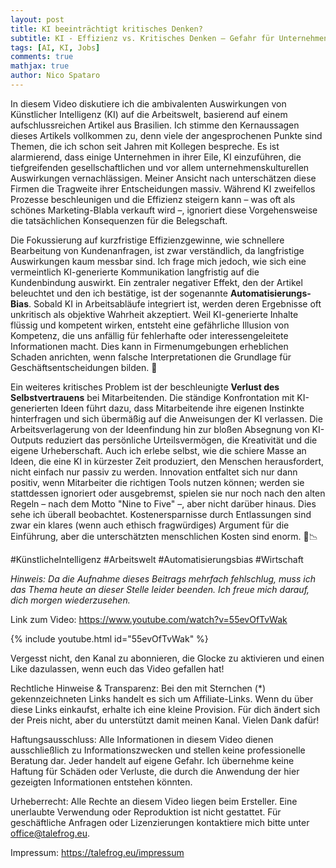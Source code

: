 ```yaml
---
layout: post
title: KI beeinträchtigt kritisches Denken?
subtitle: KI - Effizienz vs. Kritisches Denken – Gefahr für Unternehmen?
tags: [AI, KI, Jobs]
comments: true
mathjax: true
author: Nico Spataro
---
```


In diesem Video diskutiere ich die ambivalenten Auswirkungen von Künstlicher Intelligenz (KI) auf die Arbeitswelt, basierend auf einem aufschlussreichen Artikel aus Brasilien. Ich stimme den Kernaussagen dieses Artikels vollkommen zu, denn viele der angesprochenen Punkte sind Themen, die ich schon seit Jahren mit Kollegen bespreche. Es ist alarmierend, dass einige Unternehmen in ihrer Eile, KI einzuführen, die tiefgreifenden gesellschaftlichen und vor allem unternehmenskulturellen Auswirkungen vernachlässigen. Meiner Ansicht nach unterschätzen diese Firmen die Tragweite ihrer Entscheidungen massiv. Während KI zweifellos Prozesse beschleunigen und die Effizienz steigern kann – was oft als schönes Marketing-Blabla verkauft wird –, ignoriert diese Vorgehensweise die tatsächlichen Konsequenzen für die Belegschaft.

Die Fokussierung auf kurzfristige Effizienzgewinne, wie schnellere Bearbeitung von Kundenanfragen, ist zwar verständlich, da langfristige Auswirkungen kaum messbar sind. Ich frage mich jedoch, wie sich eine vermeintlich KI-generierte Kommunikation langfristig auf die Kundenbindung auswirkt. Ein zentraler negativer Effekt, den der Artikel beleuchtet und den ich bestätige, ist der sogenannte **Automatisierungs-Bias**. Sobald KI in Arbeitsabläufe integriert ist, werden deren Ergebnisse oft unkritisch als objektive Wahrheit akzeptiert. Weil KI-generierte Inhalte flüssig und kompetent wirken, entsteht eine gefährliche Illusion von Kompetenz, die uns anfällig für fehlerhafte oder interessengeleitete Informationen macht. Dies kann in Firmenumgebungen erheblichen Schaden anrichten, wenn falsche Interpretationen die Grundlage für Geschäftsentscheidungen bilden. 🚨

Ein weiteres kritisches Problem ist der beschleunigte **Verlust des Selbstvertrauens** bei Mitarbeitenden. Die ständige Konfrontation mit KI-generierten Ideen führt dazu, dass Mitarbeitende ihre eigenen Instinkte hinterfragen und sich übermäßig auf die Anweisungen der KI verlassen. Die Arbeitsverlagerung von der Ideenfindung hin zur bloßen Absegnung von KI-Outputs reduziert das persönliche Urteilsvermögen, die Kreativität und die eigene Urheberschaft. Auch ich erlebe selbst, wie die schiere Masse an Ideen, die eine KI in kürzester Zeit produziert, den Menschen herausfordert, nicht einfach nur passiv zu werden. Innovation entfaltet sich nur dann positiv, wenn Mitarbeiter die richtigen Tools nutzen können; werden sie stattdessen ignoriert oder ausgebremst, spielen sie nur noch nach den alten Regeln – nach dem Motto "Nine to Five" –, aber nicht darüber hinaus. Dies sehe ich überall beobachtet. Kostenersparnisse durch Entlassungen sind zwar ein klares (wenn auch ethisch fragwürdiges) Argument für die Einführung, aber die unterschätzten menschlichen Kosten sind enorm. 🤖📉

#KünstlicheIntelligenz #Arbeitswelt #Automatisierungsbias #Wirtschaft

*Hinweis: Da die Aufnahme dieses Beitrags mehrfach fehlschlug, muss ich das Thema heute an dieser Stelle leider beenden. Ich freue mich darauf, dich morgen wiederzusehen.*

Link zum Video:
https://www.youtube.com/watch?v=55evOfTvWak

{% include youtube.html id="55evOfTvWak" %}

Vergesst nicht, den Kanal zu abonnieren, die Glocke zu aktivieren und einen Like dazulassen, wenn euch das Video gefallen hat!

Rechtliche Hinweise & Transparenz:
Bei den mit Sternchen (*) gekennzeichneten Links handelt es sich um Affiliate-Links. Wenn du über diese Links einkaufst, erhalte ich eine kleine Provision. Für dich ändert sich der Preis nicht, aber du unterstützt damit meinen Kanal. Vielen Dank dafür!

Haftungsausschluss:
Alle Informationen in diesem Video dienen ausschließlich zu Informationszwecken und stellen keine professionelle Beratung dar. Jeder handelt auf eigene Gefahr. Ich übernehme keine Haftung für Schäden oder Verluste, die durch die Anwendung der hier gezeigten Informationen entstehen könnten.

Urheberrecht:
Alle Rechte an diesem Video liegen beim Ersteller. Eine unerlaubte Verwendung oder Reproduktion ist nicht gestattet. Für geschäftliche Anfragen oder Lizenzierungen kontaktiere mich bitte unter office@talefrog.eu.

Impressum: 
https://talefrog.eu/impressum
